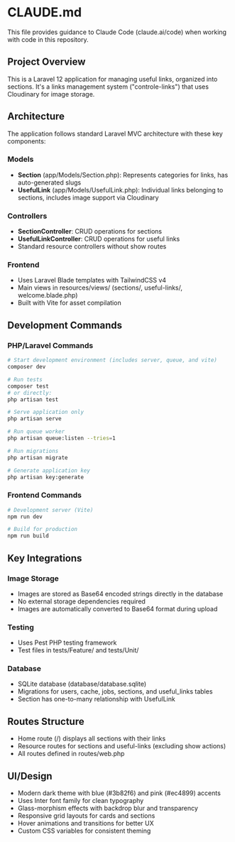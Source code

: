 # CLAUDE.md

This file provides guidance to Claude Code (claude.ai/code) when working with code in this repository.

## Project Overview

This is a Laravel 12 application for managing useful links, organized into sections. It's a links management system ("controle-links") that uses Cloudinary for image storage.

## Architecture

The application follows standard Laravel MVC architecture with these key components:

### Models
- **Section** (app/Models/Section.php): Represents categories for links, has auto-generated slugs
- **UsefulLink** (app/Models/UsefulLink.php): Individual links belonging to sections, includes image support via Cloudinary

### Controllers
- **SectionController**: CRUD operations for sections
- **UsefulLinkController**: CRUD operations for useful links
- Standard resource controllers without show routes

### Frontend
- Uses Laravel Blade templates with TailwindCSS v4
- Main views in resources/views/ (sections/, useful-links/, welcome.blade.php)
- Built with Vite for asset compilation

## Development Commands

### PHP/Laravel Commands
```bash
# Start development environment (includes server, queue, and vite)
composer dev

# Run tests
composer test
# or directly:
php artisan test

# Serve application only
php artisan serve

# Run queue worker
php artisan queue:listen --tries=1

# Run migrations
php artisan migrate

# Generate application key
php artisan key:generate
```

### Frontend Commands  
```bash
# Development server (Vite)
npm run dev

# Build for production
npm run build
```

## Key Integrations

### Image Storage
- Images are stored as Base64 encoded strings directly in the database
- No external storage dependencies required
- Images are automatically converted to Base64 format during upload

### Testing
- Uses Pest PHP testing framework
- Test files in tests/Feature/ and tests/Unit/

### Database
- SQLite database (database/database.sqlite)
- Migrations for users, cache, jobs, sections, and useful_links tables
- Section has one-to-many relationship with UsefulLink

## Routes Structure
- Home route (/) displays all sections with their links
- Resource routes for sections and useful-links (excluding show actions)
- All routes defined in routes/web.php

## UI/Design
- Modern dark theme with blue (#3b82f6) and pink (#ec4899) accents
- Uses Inter font family for clean typography
- Glass-morphism effects with backdrop blur and transparency
- Responsive grid layouts for cards and sections
- Hover animations and transitions for better UX
- Custom CSS variables for consistent theming